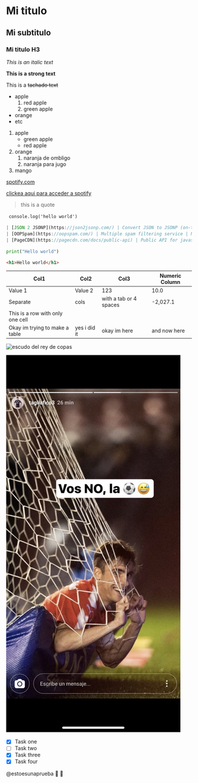 <!-- HEADINGS -->

# Mi titulo
## Mi subtitulo
### Mi titulo H3

<!-- Este es un texto en italica -->
*This is an italic text*

<!-- Este es un texto en negrita-->
**This is a strong text**

<!-- Este es un texto tachado -->
This is a ~~tachado text~~

<!-- UL -->
* apple
    1. red apple
    2. green apple
* orange
* etc

1. apple
    * green apple
    * red apple
2. orange
    1. naranja de ombligo
    2. naranja para jugo
3. mango

[spotify.com](https://open.spotify.com/)   

[clickea aqui para acceder a spotify](https://open.spotify.com/ "Custom title")

> this is a quote

` console.log('hello world')`

```javascript
| [JSON 2 JSONP](https://json2jsonp.com/) | Convert JSON to JSONP (on-the-fly) for easy cross-domain data requests using client-side JavaScript | No | Yes | Unknown |
| [OOPSpam](https://oopspam.com/) | Multiple spam filtering service | No | Yes | Yes |
| [PageCDN](https://pagecdn.com/docs/public-api) | Public API for javascript, css and font libraries on PageCDN | `apiKey` | Yes | Yes |
```

```python
print("Hello world")
```

```html
<h1>Hello world</h1>
```

|               Col1               |  Col2   |          Col3          | Numeric Column |
|----------------------------------|---------|------------------------|----------------|
| Value 1                          | Value 2 | 123                    |           10.0 |
| Separate                         | cols    | with a tab or 4 spaces |       -2,027.1 |
| This is a row with only one cell |         |                        |                |
| Okay im trying to make a table    | yes i did it  | okay im here  | and now here


![escudo del rey de copas](https://upload.wikimedia.org/wikipedia/commons/thumb/d/db/Escudo_del_Club_Atl%C3%A9tico_Independiente.svg/1945px-Escudo_del_Club_Atl%C3%A9tico_Independiente.svg.png "Si no carga es por exceso de calidad")

![escudo del rey de copas](deus.jpg "volve que te amo hdp")

<!-- Github Markdown -->
* [X] Task one
* [ ] Task two
* [X] Task three
* [X] Task four

@estoesunaprueba :punch: :punch:




